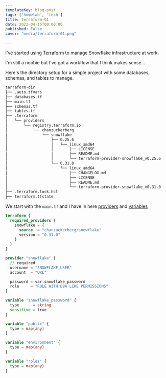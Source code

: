 ```yaml
---
templateKey: blog-post
tags: ['homelab', 'tech']
title: Terraform-01
date: 2022-04-15T00:00:00
published: False
cover: "media/terraform-01.png"

---
```


I've started using [Terraform](https://www.terraform.io/) to manage Snowflake infrastructure at work.

I'm still a noobie but I've got a workflow that I think makes sense...

Here's the directory setup for a simple project with some databases, schemas, and tables to manage.

```bash
terraform-dir
├── .auto.tfvars
├── databases.tf
├── main.tf
├── schemas.tf
├── tables.tf
├── .terraform
│   └── providers
│       └── registry.terraform.io
│           └── chanzuckerberg
│               └── snowflake
│                   ├── 0.25.6
│                   │   └── linux_amd64
│                   │       ├── LICENSE
│                   │       ├── README.md
│                   │       └── terraform-provider-snowflake_v0.25.6
│                   └── 0.31.0
│                       └── linux_amd64
│                           ├── CHANGELOG.md
│                           ├── LICENSE
│                           ├── README.md
│                           └── terraform-provider-snowflake_v0.31.0
├── .terraform.lock.hcl
├── terraform.tfstate
```


We start with the `main.tf` and I have in here [providers](https://www.terraform.io/language/providers) and [variables](https://www.terraform.io/language/values/variables)

```terraform
terraform {
  required_providers {
    snowflake = {
      source  = "chanzuckerberg/snowflake"
      version = "0.31.0"
    }
  }
}

provider "snowflake" {
  // required
  username = "SNOWFLAKE_USER"
  account  = "URL"

  password = var.snowflake_password
  role     = "ROLE WITH DBA LIKE PERMISSIONS"
}

variable "snowflake_password" {
  type      = string
  sensitive = true
}

variable "public" {
  type = map(any)
}

variable "environment" {
  type = map(any)
}

variable "roles" {
  type = map(any)
}

```
